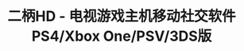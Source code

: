 ---
description: 献给玩家，一个游戏上百块啊，一定是真爱。
layout: post
results:
- primaryGenreName: News
  version: '1.0'
  formattedPrice: 免费
  genreIds:
  - '6009'
  - '6016'
  artworkUrl60: http://is3.mzstatic.com/image/thumb/Purple4/v4/b2/fb/0b/b2fb0b7c-6730-7eb0-b426-2d4583f190f3/source/60x60bb.jpg
  userRatingCountForCurrentVersion: 8
  minimumOsVersion: '7.0'
  appletvScreenshotUrls: &a []
  sellerName: Xia Fei
  supportedDevices:
  - iPad2Wifi
  - iPad23G
  - iPadThirdGen
  - iPadThirdGen4G
  - iPadFourthGen
  - iPadFourthGen4G
  - iPadMini
  - iPadMini4G
  genres:
  - 新闻
  - 娱乐
  currentVersionReleaseDate: '2016-04-30T01:28:40Z'
  trackName: 二柄HD - 电视游戏主机移动社交软件PS4/Xbox One/PSV/3DS版
  isVppDeviceBasedLicensingEnabled: true
  description: '【产品简介】

    二柄是专为次世代电视主机游戏、掌机游戏玩家服务的移动社交应用，也是目前非常活跃的主机、掌机玩家移动社区。主要为主机游戏玩家提供原创主机游戏资讯、PS4,Xbox
    One,PSV,3DS,WiiU,Steam等主机游戏数据库、主机游戏攻略、主机游戏二手交易、主机游戏联网组队等多项功能。


    1，丰富、详实、准确的电视主机游戏、掌机游戏数据库，涵盖PS4,Xbox One,PSV,3DS,WiiU等海量游戏数据，可用手机随时查询各大主机平台的独占、中文、已发售、未发售等游戏。


    2，独创“正在玩”功能，5大游戏工具完美支持玩家利用手机在游玩主机、掌机游戏时快速查找游戏攻略与游戏心得、拍照分享精彩游戏瞬间、PSN奖杯同步、Xbox成就同步、游戏求助等。


    3，完善的主机游戏社区交友功能，完美支持PSN名片卡以及PS4与PSV奖杯同步，Xbox Live成就同步，玩友从此不再难找。


    4，目前诚信度与成交率极高的二手主机、掌机游戏、硬件交易平台，涵盖PS4,Xbox One,PSV等多个平台。


    5，活跃度极高的主机游戏组队约战平台，让主机游戏玩家不再孤单。


    【关于二柄】


    二柄（diershoubing.com）成立于2014年，二柄寓意着第二手柄，我们希望二柄作为一款手机应用可以像PS4或Xbox One主机的第二手柄一样在游戏时陪伴着大家。二柄至今已为数万国内外PS4,Xbox
    One,PSV游戏玩家提供了包括原创主机游戏资讯、主机游戏数据库、主机游戏攻略、主机游戏二手交易、主机游戏联网组队在内的多项功能。我们坚信在我们与玩家的共同努力下，主机游戏的未来一定会更加光明美好！


    连接千万主机玩家！二柄，你的第二手柄！主机玩家必备应用！


    【联系方式】

    感谢您使用二柄手机客户端，使用中有任何问题可通过以下方式进行反馈：

    QQ交流群：302192705

    微信公众号：erbing818

    新浪微博：二柄主机游戏APP'
  price: 0
  trackId: 1097672031
  releaseDate: '2016-04-30T01:28:40Z'
  advisories: *a
  screenshotUrls: *a
  artistViewUrl: https://itunes.apple.com/cn/developer/xia-fei/id918024808?uo=4
  primaryGenreId: 6009
  userRatingCount: 8
  averageUserRatingForCurrentVersion: 4.5
  kind: software
  fileSizeBytes: '62376267'
  sellerUrl: http://www.diershoubing.com
  trackContentRating: 4+
  bundleId: com.diershoubing.erbinghd
  trackCensoredName: 二柄HD - 电视游戏主机移动社交软件PS4/Xbox One/PSV/3DS版
  contentAdvisoryRating: 4+
  isGameCenterEnabled: false
  artistName: Xia Fei
  languageCodesISO2A:
  - EN
  - ZH
  averageUserRating: 4.5
  features: *a
  wrapperType: software
  artworkUrl512: http://is3.mzstatic.com/image/thumb/Purple4/v4/b2/fb/0b/b2fb0b7c-6730-7eb0-b426-2d4583f190f3/source/512x512bb.jpg
  artworkUrl100: http://is3.mzstatic.com/image/thumb/Purple4/v4/b2/fb/0b/b2fb0b7c-6730-7eb0-b426-2d4583f190f3/source/100x100bb.jpg
  trackViewUrl: https://geo.itunes.apple.com/cn/app/er-binghd-dian-shi-you-xi/id1097672031?mt=8&uo=4
  artistId: 918024808
  currency: CNY
  ipadScreenshotUrls:
  - http://a1.mzstatic.com/us/r30/Purple1/v4/0b/22/72/0b2272e6-d767-0496-2dce-5a7eef279597/screen480x480.jpeg
  - http://a2.mzstatic.com/us/r30/Purple4/v4/f7/cf/9d/f7cf9d06-718b-972a-e04a-a50d5ad6fcce/screen480x480.jpeg
  - http://a1.mzstatic.com/us/r30/Purple1/v4/c1/78/45/c1784523-4f5b-d0a1-2f4a-5262782125a9/screen480x480.jpeg
  - http://a5.mzstatic.com/us/r30/Purple4/v4/1f/75/96/1f7596c9-48dc-397e-6bb4-987df0bdb818/screen480x480.jpeg
  - http://a3.mzstatic.com/us/r30/Purple1/v4/b3/47/9a/b3479a82-cabe-6445-2581-e86f2684b3ad/screen480x480.jpeg
category: 新闻
tags: tag1
resultCount: 1
title: 二柄HD - 电视游戏主机移动社交软件PS4/Xbox One/PSV/3DS版

---
